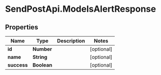 # SendPostApi.ModelsAlertResponse

## Properties
Name | Type | Description | Notes
------------ | ------------- | ------------- | -------------
**id** | **Number** |  | [optional] 
**name** | **String** |  | [optional] 
**success** | **Boolean** |  | [optional] 
